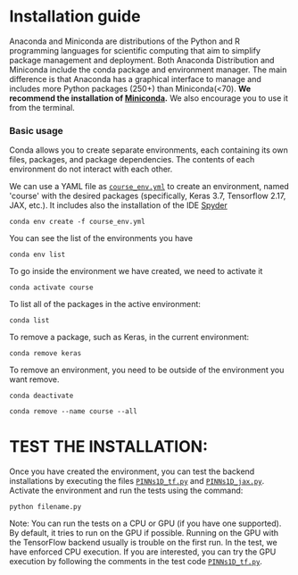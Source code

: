 # Installation guide

Anaconda and Miniconda are distributions of the Python and R programming languages for scientific computing that aim to simplify package management and deployment.
Both Anaconda Distribution and Miniconda include the conda package and environment manager. The main difference is that Anaconda has a graphical interface to manage and includes more Python packages (250+) than Miniconda(<70).
**We recommend the installation of [Miniconda](https://docs.anaconda.com/miniconda/miniconda-install/).** We also encourage you to use it from the terminal.

### Basic usage
Conda allows you to create separate environments, each containing its own files, packages, and package dependencies. The contents of each environment do not interact with each other.

We can use a YAML file as [`course_env.yml`](https://github.com/Mathmode/COURSE-NNs-PDEs/blob/main/install/course_env.yml) to create an environment, named 'course' with the desired packages (specifically, Keras 3.7, Tensorflow 2.17, JAX, etc.). It includes also the installation of the IDE [Spyder](https://www.spyder-ide.org/)
   ```
   conda env create -f course_env.yml 
   ```
 
You can see the list of the environments you have
  ```
  conda env list
  ```
To go inside the environment we have created, we need to activate it
   ```
   conda activate course
   ```

To list all of the packages in the active environment:
  ```
  conda list
  ```
To remove a package, such as Keras, in the current environment:
  ```
  conda remove keras
  ```
To remove an environment, you need to be outside of the environment you want remove.
  ```
  conda deactivate
  ```
  ```
  conda remove --name course --all
  ```
# TEST THE INSTALLATION:

Once you have created the environment, you can test the backend installations by executing the files [`PINNs1D_tf.py`](https://github.com/Mathmode/COURSE-NNs-PDEs/blob/main/install/PINNs1D_tf.py) and [`PINNs1D_jax.py`](https://github.com/Mathmode/COURSE-NNs-PDEs/blob/main/install/PINNs1D_jax.py). Activate the environment and run the tests using the command:
   ```
   python filename.py
   ```

Note: You can run the tests on a CPU or GPU (if you have one supported). By default, it tries to run on the GPU if possible. Running on the GPU with the TensorFlow backend usually is trouble on the first run. In the test, we have enforced CPU execution.  If you are interested, you can try the GPU execution by following the comments in the test code [`PINNs1D_tf.py`](https://github.com/Mathmode/COURSE-NNs-PDEs/blob/main/install/PINNs1D_tf.py).
